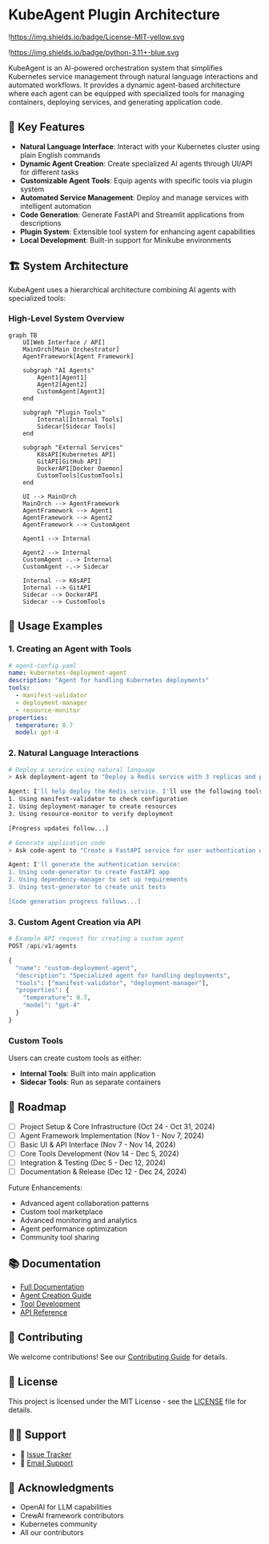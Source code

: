 # KubeAgent Plugin Architecture

!https://img.shields.io/badge/License-MIT-yellow.svg

!https://img.shields.io/badge/python-3.11+-blue.svg

KubeAgent is an AI-powered orchestration system that simplifies Kubernetes service management through natural language interactions and automated workflows. It provides a dynamic agent-based architecture where each agent can be equipped with specialized tools for managing containers, deploying services, and generating application code.

## 🌟 Key Features

- **Natural Language Interface**: Interact with your Kubernetes cluster using plain English commands
- **Dynamic Agent Creation**: Create specialized AI agents through UI/API for different tasks
- **Customizable Agent Tools**: Equip agents with specific tools via plugin system
- **Automated Service Management**: Deploy and manage services with intelligent automation
- **Code Generation**: Generate FastAPI and Streamlit applications from descriptions
- **Plugin System**: Extensible tool system for enhancing agent capabilities
- **Local Development**: Built-in support for Minikube environments

## 🏗️ System Architecture

KubeAgent uses a hierarchical architecture combining AI agents with specialized tools:

### High-Level System Overview

```mermaid
graph TB
    UI[Web Interface / API]
    MainOrch[Main Orchestrator]
    AgentFramework[Agent Framework]

    subgraph "AI Agents"
        Agent1[Agent1]
        Agent2[Agent2]
        CustomAgent[Agent3]
    end

    subgraph "Plugin Tools"
        Internal[Internal Tools]
        Sidecar[Sidecar Tools]
    end

    subgraph "External Services"
        K8sAPI[Kubernetes API]
        GitAPI[GitHub API]
        DockerAPI[Docker Daemon]
        CustomTools[CustomTools]
    end

    UI --> MainOrch
    MainOrch --> AgentFramework
    AgentFramework --> Agent1
    AgentFramework --> Agent2
    AgentFramework --> CustomAgent

    Agent1 --> Internal

    Agent2 --> Internal
    CustomAgent -.-> Internal
    CustomAgent -.-> Sidecar

    Internal --> K8sAPI
    Internal --> GitAPI
    Sidecar --> DockerAPI
    Sidecar --> CustomTools

```

## 🚀 Usage Examples

### 1. Creating an Agent with Tools

```yaml
# agent-config.yaml
name: kubernetes-deployment-agent
description: "Agent for handling Kubernetes deployments"
tools:
  - manifest-validator
  - deployment-manager
  - resource-monitor
properties:
  temperature: 0.7
  model: gpt-4

```

### 2. Natural Language Interactions

```bash
# Deploy a service using natural language
> Ask deployment-agent to "Deploy a Redis service with 3 replicas and persistent storage"

Agent: I'll help deploy the Redis service. I'll use the following tools:
1. Using manifest-validator to check configuration
2. Using deployment-manager to create resources
3. Using resource-monitor to verify deployment

[Progress updates follow...]

# Generate application code
> Ask code-agent to "Create a FastAPI service for user authentication with JWT"

Agent: I'll generate the authentication service:
1. Using code-generator to create FastAPI app
2. Using dependency-manager to set up requirements
3. Using test-generator to create unit tests

[Code generation progress follows...]

```

### 3. Custom Agent Creation via API

```python
# Example API request for creating a custom agent
POST /api/v1/agents

{
  "name": "custom-deployment-agent",
  "description": "Specialized agent for handling deployments",
  "tools": ["manifest-validator", "deployment-manager"],
  "properties": {
    "temperature": 0.7,
    "model": "gpt-4"
  }
}

```

### Custom Tools

Users can create custom tools as either:

- **Internal Tools**: Built into main application
- **Sidecar Tools**: Run as separate containers

## 📅 Roadmap

- [ ]  Project Setup & Core Infrastructure (Oct 24 - Oct 31, 2024)
- [ ]  Agent Framework Implementation (Nov 1 - Nov 7, 2024)
- [ ]  Basic UI & API Interface (Nov 7 - Nov 14, 2024)
- [ ]  Core Tools Development (Nov 14 - Dec 5, 2024)
- [ ]  Integration & Testing (Dec 5 - Dec 12, 2024)
- [ ]  Documentation & Release (Dec 12 - Dec 24, 2024)

Future Enhancements:

- Advanced agent collaboration patterns
- Custom tool marketplace
- Advanced monitoring and analytics
- Agent performance optimization
- Community tool sharing

## 📚 Documentation

- [Full Documentation](https://kubeagent.readthedocs.io/)
- [Agent Creation Guide](https://kubeagent.readthedocs.io/agents)
- [Tool Development](https://kubeagent.readthedocs.io/tools)
- [API Reference](https://kubeagent.readthedocs.io/api)

## 🤝 Contributing

We welcome contributions! See our [Contributing Guide](https://www.notion.so/CONTRIBUTING.md) for details.

## 📜 License

This project is licensed under the MIT License - see the [LICENSE](https://www.notion.so/LICENSE) file for details.

## 🙋‍♂️ Support

- 🐛 [Issue Tracker](https://github.com/yourusername/kubeagent/issues)
- 📧 [Email Support](mailto:support@kubeagent.io)

## 🌟 Acknowledgments

- OpenAI for LLM capabilities
- CrewAI framework contributors
- Kubernetes community
- All our contributors
